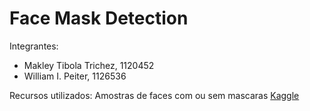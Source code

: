# Face Mask Detection

Integrantes:

- Makley Tibola Trichez, 1120452
- William I. Peiter, 1126536

Recursos utilizados:
Amostras de faces com ou sem mascaras
[Kaggle](https://www.kaggle.com/datasets/andrewmvd/face-mask-detection)

